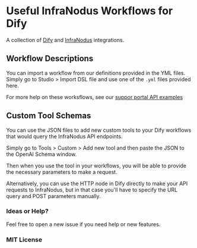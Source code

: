 # Useful InfraNodus Workflows for Dify

A collection of [Dify](https://dify.ai) and [InfraNodus](https://infranodus.com) integrations.


## Workflow Descriptions

You can import a workflow from our definitions provided in the YML files. Simply go to Studio > Import DSL file and use one of the `.yml` files provided here. 

For more help on these worksflows, see our [suppor portal API examples](https://support.noduslabs.com/hc/en-us/sections/18343587412252-AI-RAG-GraphRAG-and-LLM-Workflows)

## Custom Tool Schemas

You can use the JSON files to add new custom tools to your Dify workflows that would query the InfraNodus API endpoints. 

Simply go to Tools > Custom > Add new tool and then paste the JSON to the OpenAI Schema window.

Then when you use the tool in your workflows, you will be able to provide the necessary parameters to make a request. 

Alternatively, you can use the HTTP node in Dify directly to make your API requests to InfraNodus, but in that case you'll have to specify the URL query and POST parameters manually. 


### Ideas or Help? 

Feel free to open a new issue if you need help or new features.

### MIT License
